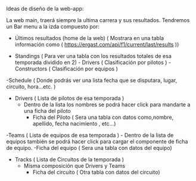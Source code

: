 Ideas de diseño de la web-app:

La web main, traerá siempre la ultima carrera y sus resultados.
Tendremos un Bar menu a la izda compuesto por:

- Últimos resultados (home de la web) ( Mostrara en una tabla información como ( https://ergast.com/api/f1/current/last/results ))

- Standings ( Para ver una tabla con los resultados totales de esa temporada dividido en 2)
        - Drivers ( Clasificación por pilotos )
        - Constructors ( Clasificación por equipos )

-Schedule ( Donde podrás ver una lista fecha que se disputara, lugar, circuito, hora...etc. )

- Drivers ( Lista de pilotos de esa temporada )
    - Dentro de la lista los nombres se podrá hacer click para mandarte a una ficha del piloto 
        - Ficha del Piloto ( Sera una tabla con datos como,nombre, apellido, fecha nacimiento , etc...)

-Teams ( Lista de equipos de esa temporada )
    - Dentro de la lista de equipos también se podrá hacer click para cargar el componente de ficha de equipo.
        -Ficha del equipo ( Sera una tabla con datos del equipo)

- Tracks ( Lista de Circuitos de la temporada )
    - Misma composición que Drivers y Teams
        - Ficha del circuito ( Otra tabla con datos del circuito)




    